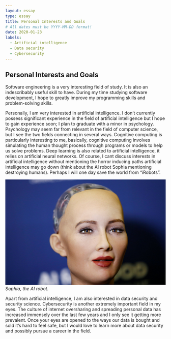 ```yaml
---
layout: essay
type: essay
title: Personal Interests and Goals
# All dates must be YYYY-MM-DD format!
date: 2020-01-23
labels:
  - Artificial intelligence
  - Data security
  - Cybersecurity
---
```


## Personal Interests and Goals

Software engineering is a very interesting field of study. It is also an indescribably useful skill to have. During my time studying software development, I hope to greatly improve my programming skills and problem-solving skills. 

Personally, I am very interested in artificial intelligence. I don’t currently possess significant experience in the field of artificial intelligence but I hope to gain experience soon; I plan to graduate with a minor in psychology. Psychology may seem far from relevant in the field of computer science, but I see the two fields connecting in several ways. Cognitive computing is particularly interesting to me, basically, cognitive computing involves simulating the human thought process through programs or models to help us solve problems. Deep learning is also related to artificial intelligence, it relies on artificial neural networks. Of course, I cant discuss interests in artificial intelligence without mentioning the horror inducing paths artificial intelligence may go down (think about the AI robot Sophia mentioning destroying humans). Perhaps I will one day save the world from “iRobots”.

<img class="ui medium right spaced image" src="../images/sophia.jpg">*Sophia, the AI robot.*

Apart from artificial intelligence, I am also interested in data security and security science. Cybersecurity is another extremely important field in my eyes. The culture of internet oversharing and spreading personal data has increased immensely over the last few years and I only see it getting more prevalent. Once your eyes are opened to the ways our data is bought and sold it’s hard to feel safe, but I would love to learn more about data security and possibly pursue a career in the field.


